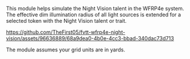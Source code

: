 This module helps simulate the Night Vision talent in the WFRP4e system. The effective dim illumination radius of all light sources is extended for a selected token with the Night Vision talent or trait.

https://github.com/TheFirst05/fvtt-wfrp4e-night-vision/assets/96636889/68a9dea0-4b0e-4cc3-bbad-340dac73d713

The module assumes your grid units are in yards.
